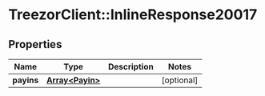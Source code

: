 # TreezorClient::InlineResponse20017

## Properties
Name | Type | Description | Notes
------------ | ------------- | ------------- | -------------
**payins** | [**Array&lt;Payin&gt;**](Payin.md) |  | [optional] 


